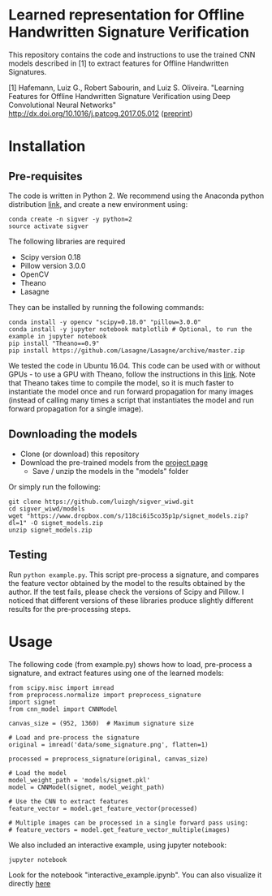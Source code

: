# Learned representation for Offline Handwritten Signature Verification

This repository contains the code and instructions to use the trained CNN models described in [1] to extract features for Offline Handwritten Signatures.

[1] Hafemann, Luiz G., Robert Sabourin, and Luiz S. Oliveira. "Learning Features for Offline Handwritten Signature Verification using Deep Convolutional Neural Networks" http://dx.doi.org/10.1016/j.patcog.2017.05.012 ([preprint](https://arxiv.org/abs/1705.05787))

# Installation

## Pre-requisites 

The code is written in Python 2. We recommend using the Anaconda python distribution [link](https://www.continuum.io/downloads), and create a new environment using: 
```
conda create -n sigver -y python=2
source activate sigver
```

The following libraries are required

* Scipy version 0.18
* Pillow version 3.0.0
* OpenCV
* Theano
* Lasagne

They can be installed by running the following commands: 

```
conda install -y opencv "scipy=0.18.0" "pillow=3.0.0"
conda install -y jupyter notebook matplotlib # Optional, to run the example in jupyter notebook
pip install "Theano==0.9"
pip install https://github.com/Lasagne/Lasagne/archive/master.zip
```

We tested the code in Ubuntu 16.04. This code can be used with or without GPUs - to use a GPU with Theano, follow the instructions in this [link](http://deeplearning.net/software/theano/tutorial/using_gpu.html). Note that Theano takes time to compile the model, so it is much faster to instantiate the model once and run forward propagation for many images (instead of calling many times a script that instantiates the model and run forward propagation for a single image).

## Downloading the models

* Clone (or download) this repository
* Download the pre-trained models from the [project page](https://www.etsmtl.ca/Unites-de-recherche/LIVIA/Recherche-et-innovation/Projets/Signature-Verification)
  * Save / unzip the models in the "models" folder

Or simply run the following: 
```
git clone https://github.com/luizgh/sigver_wiwd.git
cd sigver_wiwd/models
wget "https://www.dropbox.com/s/118ci6i5co35p1p/signet_models.zip?dl=1" -O signet_models.zip
unzip signet_models.zip
``` 

## Testing 

Run ```python example.py```. This script pre-process a signature, and compares the feature vector obtained by the model to the results obtained by the author. If the test fails, please check the versions of Scipy and Pillow. I noticed that different versions of these libraries produce slightly different results for the pre-processing steps.

# Usage

The following code (from example.py) shows how to load, pre-process a signature, and extract features using one of the learned models:

```
from scipy.misc import imread
from preprocess.normalize import preprocess_signature
import signet
from cnn_model import CNNModel

canvas_size = (952, 1360)  # Maximum signature size

# Load and pre-process the signature
original = imread('data/some_signature.png', flatten=1)

processed = preprocess_signature(original, canvas_size)

# Load the model
model_weight_path = 'models/signet.pkl'
model = CNNModel(signet, model_weight_path)

# Use the CNN to extract features
feature_vector = model.get_feature_vector(processed)

# Multiple images can be processed in a single forward pass using:
# feature_vectors = model.get_feature_vector_multiple(images)
```

We also included an interactive example, using jupyter notebook:
```
jupyter notebook
```

Look for the notebook "interactive_example.ipynb". You can also visualize it directly [here](https://github.com/luizgh/sigver_wiwd/blob/master/interactive_example.ipynb)
